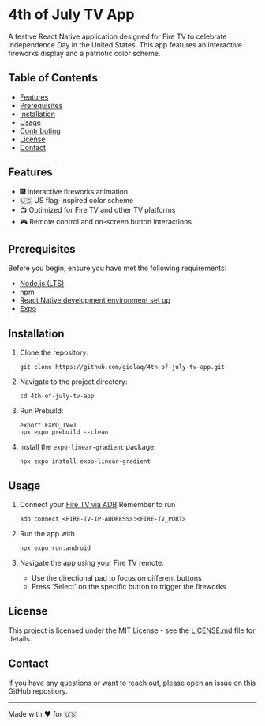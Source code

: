 # 4th of July TV App

A festive React Native application designed for Fire TV to celebrate Independence Day in the United States. This app features an interactive fireworks display and a patriotic color scheme.

## Table of Contents

- [Features](#features)
- [Prerequisites](#prerequisites)
- [Installation](#installation)
- [Usage](#usage)
- [Contributing](#contributing)
- [License](#license)
- [Contact](#contact)

## Features

- 🎆 Interactive fireworks animation
- 🇺🇸 US flag-inspired color scheme
- 📺 Optimized for Fire TV and other TV platforms
- 🎮 Remote control and on-screen button interactions

## Prerequisites

Before you begin, ensure you have met the following requirements:

- [Node.js (LTS)](https://nodejs.org/en/)
- npm 
- [React Native development environment set up](https://reactnative.dev/docs/environment-setup)
- [Expo](https://docs.expo.dev/guides/building-for-tv/)

## Installation

1. Clone the repository:
   ```
   git clone https://github.com/giolaq/4th-of-july-tv-app.git
   ```

2. Navigate to the project directory:
   ```
   cd 4th-of-july-tv-app
   ```

3. Run Prebuild:
    ```
    export EXPO_TV=1
    npx expo prebuild --clean
    ```

4. Install the `expo-linear-gradient` package:
   ```
   npx expo install expo-linear-gradient
   ```

## Usage

1. Connect your [Fire TV via ADB](https://developer.amazon.com/docs/fire-tv/connecting-adb-to-device.html) 
    Remember to run
    ```
    adb connect <FIRE-TV-IP-ADDRESS>:<FIRE-TV_PORT>
    ```

2. Run the app with 
    ```
    npx expo run:android 
    ```

3. Navigate the app using your Fire TV remote:
   - Use the directional pad to focus on different buttons
   - Press 'Select' on the specific button to trigger the fireworks

## License

This project is licensed under the MIT License - see the [LICENSE.md](LICENSE) file for details.

## Contact

If you have any questions or want to reach out, please open an issue on this GitHub repository.

---

Made with ❤️ for 🇺🇸
